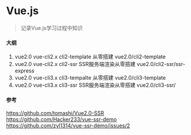 # Vue.js

> 记录Vue.js学习过程中知识

#### 大纲
1. vue2.0 vue-cli2.x  cli2-template 从零搭建 vue2.0/cli2-template
2. vue2.0 vue-cli2.x  cli2-ssr SSR服务端渲染从零搭建 vue2.0/cli2-ssr/ssr-express
3. vue2.0 vue-cli3.x  cli3-tempalte 从零搭建 vue2.0/cli3-template
4. vue2.0 vue-cli3.x  cli3-ssr SSR服务端渲染从零搭建 vue2.0/cli3-ssr/


#### 参考
https://github.com/tomashi/Vue2.0-SSR
https://github.com/Hacker233/vue-ssr-demo
https://github.com/zyl1314/vue-ssr-demo/issues/2





